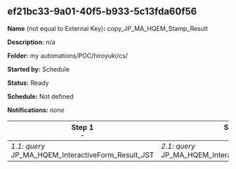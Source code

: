 ## ef21bc33-9a01-40f5-b933-5c13fda60f56

**Name** (not equal to External Key)**:** copy_JP_MA_HQEM_Stamp_Result

**Description:** n/a

**Folder:** my automations/POC/hiroyuki/cs/

**Started by:** Schedule

**Status:** Ready

**Schedule:** Not defined

**Notifications:** _none_


| Step 1<br>_<small>-</small>_ | Step 2<br>_<small>-</small>_ | Step 3<br>_<small>-</small>_ | Step 4<br>_<small>-</small>_ | Step 5<br>_<small>-</small>_ | Step 6<br>_<small>-</small>_ | Step 7<br>_<small>-</small>_ |
| --- | --- | --- | --- | --- | --- | --- |
| _1.1: query_<br>JP_MA_HQEM_InteractiveForm_Result_JST | _2.1: query_<br>JP_MA_HQEM_Interactive_Result_daily_delta | _3.1: query_<br>JP_MA_HQEM_Stamp_Result_daily_delta | _4.1: query_<br>JP_MA_HQEM_Stamp_Result_BK | _5.1: dataExtract_<br>JP_MA_HQEM_Stamp_Result | _6.1: dataExtract_<br>Convert_JP_MA_HQEM_Stamp_Result | _7.1: fileTransfer_<br>JP_MA_HQEM_Stamp_Result |
